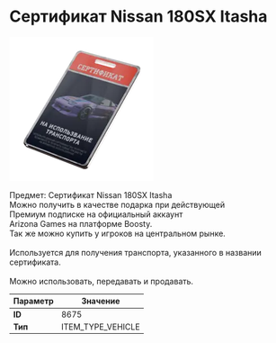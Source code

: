 # Сертификат Nissan 180SX Itasha

![Item Image](../img/8675.webp?raw=true)

Предмет: Сертификат Nissan 180SX Itasha<br>Можно получить в качестве подарка при действующей<br>Премиум подписке на официальный аккаунт<br>Arizona Games на платформе Boosty.<br>Так же можно купить у игроков на центральном рынке.<br><br>Используется для получения транспорта, указанного в названии сертификата.<br><br>Можно использовать, передавать и продавать.


| Параметр | Значение |
|----------|----------|
| **ID** | 8675 |
| **Тип** | ITEM_TYPE_VEHICLE |

